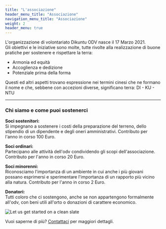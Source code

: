 ```yaml
---
title: "L'associazione"
header_menu_title: "Associazione"
navigation_menu_title: "Associazione"
weight: 2
header_menu: true
---
```


L'organizzazione di volontariato Dikuntu ODV nasce il 17 Marzo 2021. 
<br>Gli obiettivi e le iniziative sono molte, tutte rivolte alla realizzazione di buone pratiche per sostenere e rispettare la terra:

- Armonia ed equità 
- Accoglienza e dedizione 
- Potenziale prima della forma

Questi ed altri aspetti trovano espressione nei termini cinesi che ne formano il nome e che, sebbene con accezioni diverse, significano terra:
DI - KU - NTU

---

### Chi siamo e come puoi sostenerci

<b>Soci sostenitori:</b> <br>
Si impegnano a sostenere i costi della preparazione del terreno, dello stipendio di un dipendente e degli oneri amministrativi.
Contributo per l'anno in corso 100 Euro.

<b>Soci ordinari:</b> <br>
Partecipano alle attività dell'odv condividendo gli scopi dell'associazione.
Contributo per l'anno in corso 20 Euro.

<b>Soci minorenni:</b><br>
Riconosciamo l'importanza di un ambiente in cui anche i più giovani possano esprimersi e sperimentare l'importanza di un rapporto più vicino alla natura.
Contributo per l'anno in corso 2 Euro.

<b>Donatori:</b><br>
Tutti coloro che ci sostengono, anche se non appartengono formalmente all'odv, con beni utili all'orto o donazioni di carattere economico.

![Let us get started on a clean slate](images/d_home.jpg)

Vuoi saperne di più? [Contattaci](#contatti) per maggiori dettagli.

